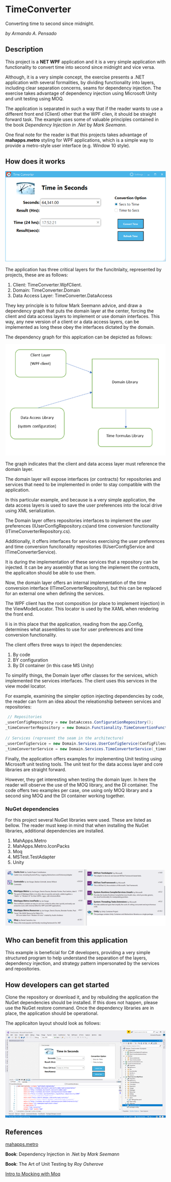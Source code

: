 # TimeConverter

Converting time to second since midnight.

_by Armando A. Pensado_

## Description 

This project is a **NET WPF** application and it is a very simple application with functionality to convert time into second since midnight and vice versa. 

Although, it is a very simple concept, the exercise presents a .NET application with several formalities, by dividing functionality into layers, including clear separation concerns, seams for dependency injection. The exercise takes advantage of dependency injection using Microsoft Unity and unit testing using MOQ.

The application is separated in such a way that if the reader wants to use a different front end (Client) other that the WPF clien, it should be straight forward task. The example uses some of valuable principles contained in the book _Dependency Injection in .Net_ by _Mark Seemann_. 

One final note for the reader is that this projects takes advantage of **mahapps.metro** styling for WPF applications, which is a simple way to provide a metro-style user interface (e.g. Window 10 style).

## How does it works

![Application](./docs/TimeConverterApp.png)

The application has three critical layers for the funcitnlaity, represented by projects, these are as follows:

1. Client: TimeConverter.WpfClient.
2. Domain: TimeConverter.Domain
3. Data Access Layer: TimeConverter.DataAccess

They key principle is to follow Mark Seemann advice, and draw a dependency graph that puts the domain layer at the center, forcing the client and data access layers to implement or use domain interfaces. This way, any new version of a client or a data access layers, can be implemented as long these obey the interfaces dictated by the domain. 

The dependency graph for this applcation can be depicted as follows: 

![DependencyGraph](./docs/DependencyGraph.png)

The graph indicates that the client and data access layer must reference the domain layer. 

The domain layer will expose interfaces (or contracts) for repositories and services that need to be implemented in order to stay compatible with the application. 

In this particular example, and because is a very simple application, the data access layers is used to save the user preferences into the local drive using XML serialization.

The Domain layer offers repositories interfaces to implement the user preferences (IUserConfigRepository.cs)and time conversion functionality (ITimeConverterRepository.cs).  

Additionally, it offers interfaces for services exercising the user preferences and time conversion funcitonality repositories (IUserConfigService and ITimeConverterService).

It is during the implementation of these services that a repository can be injected. It can be any assembly that as long the implement the contracts, the applicaiton should be able to use them.

Now, the domain layer offers an internal implementation of the time conversion interface (ITimeConverterRepository), but this can be replaced for an external one when defining the services.

The WPF client has the root composition (or place to implement injection) in the ViewModelLocator. This locator is used by the XAML when rendering the front end. 

Ii is in this place that the application, reading from the app.Config, determines what assemblies to use for user preferences and time conversion functionality.

The client offers three ways to inject the dependencies:

1. By code
2. BY configuration
3. By DI container (in this case MS Unity)

To simplify things, the Domain layer offer classes for the services, which implemented the services interfaces. The client uses this services in the view model locator. 

For example, examining the simpler option injecting dependencies by code, the reader can form an idea about the releationship between services and repositories:

~~~C#
 // Repositories
_userConfigRepository = new DataAccess.ConfigurationRepository();
_timeConverterRepository = new Domain.Functionality.TimeConvertionFunctions();

// Services (represent the seam in the architecture)
_userConfigService = new Domain.Services.UserConfigService(ConfigFilename, _userConfigRepository);
_timeConverterService = new Domain.Services.TimeConverterService(_timeConverterRepository);
~~~

Finally, the application offers examples for implementing Unit testing using Microsoft unit testing tools. The unit test for the data access layer and core libraries are straight forward. 

However, they get interesting when testing the domain layer. In here the reader will observe the use of the MOQ library, and the DI container. The code offers two examples per case, one using only MOQ library and a second sing MOQ and the DI container working together. 


### NuGet dependencies

For this project several NuGet libraries were used. These are listed as bellow. The reader must keep in mind that when installing the NuGet libraries, additional dependencies are installed. 

1. MahApps.Metro
2. MahApps.Metro.IconPacks
3. Moq
4. MSTest.TestAdapter
5. Unity

![nuGetDependencies](./docs/nuGetDependencies.png)


## Who can benefit from this application

This example is beneficial for C# developers, providing a very simple structured program to help understand the separation of the layers, dependency injection, and strategy pattern impersonated by the services and repositories. 

## How developers can get started

Clone the repository or download it, and by rebuilding the application the NuGet dependencies should be installed. If this does not happen, please use the NuGet restore command. Once the dependency libraries are in place, the application should be operational.

The applicaiton layout should look as follows:

![AppLayout](./docs/AppLayout.png)

## References

[mahapps.metro](https://mahapps.com/about/)

**Book**: Dependency Injection in .Net by _Mark Seemann_

**Book**: The Art of Unit Testing by _Roy Osherove_

[Intro to Mocking with Moq](https://spin.atomicobject.com/2017/08/07/intro-mocking-moq/)

